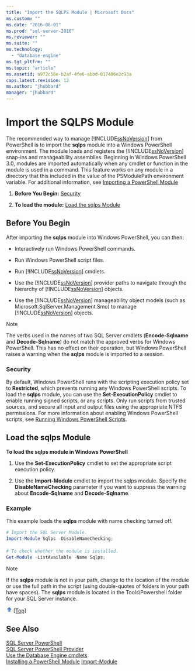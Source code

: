 ```yaml
---
title: "Import the SQLPS Module | Microsoft Docs"
ms.custom: ""
ms.date: "2016-08-01"
ms.prod: "sql-server-2016"
ms.reviewer: ""
ms.suite: ""
ms.technology: 
  - "database-engine"
ms.tgt_pltfrm: ""
ms.topic: "article"
ms.assetid: a972c56e-b2af-4fe6-abbd-817406e2c93a
caps.latest.revision: 12
ms.author: "jhubbard"
manager: "jhubbard"
---
```

# Import the SQLPS Module
  The recommended way to manage [!INCLUDE[ssNoVersion](../../advanced-analytics/r-services/includes/ssnoversion-md.md)] from PowerShell is to import the **sqlps** module into a Windows PowerShell environment. The module loads and registers the [!INCLUDE[ssNoVersion](../../advanced-analytics/r-services/includes/ssnoversion-md.md)] snap-ins and manageability assemblies.  Beginning in Windows PowerShell 3.0, modules are imported automatically when any cmdlet or function in the module is used in a command. This feature works on any module in a directory that this included in the value of the PSModulePath environment variable.  For additional information, see [Importing a PowerShell Module](https://msdn.microsoft.com/library/dd878284(v=vs.85).aspx)
  
1.  **Before You Begin:**  [Security](#Security)  
  
2.  **To load the module:**  [Load the sqlps Module](#LoadSqlps)  
  
## Before You Begin  
 After importing the **sqlps** module into Windows PowerShell, you can then:  
  
-   Interactively run Windows PowerShell commands.  
  
-   Run Windows PowerShell script files.  
  
-   Run [!INCLUDE[ssNoVersion](../../advanced-analytics/r-services/includes/ssnoversion-md.md)] cmdlets.  
  
-   Use the [!INCLUDE[ssNoVersion](../../advanced-analytics/r-services/includes/ssnoversion-md.md)] provider paths to navigate through the hierarchy of [!INCLUDE[ssNoVersion](../../advanced-analytics/r-services/includes/ssnoversion-md.md)] objects.  
  
-   Use the [!INCLUDE[ssNoVersion](../../advanced-analytics/r-services/includes/ssnoversion-md.md)] manageability object models (such as Microsoft.SqlServer.Management.Smo) to manage [!INCLUDE[ssNoVersion](../../advanced-analytics/r-services/includes/ssnoversion-md.md)] objects.  
  
> [!NOTE]  
>  The verbs used in the names of two SQL Server cmdlets (**Encode-Sqlname** and **Decode-Sqlname**) do not match the approved verbs for Windows PowerShell. This has no effect on their operation, but Windows PowerShell raises a warning when the **sqlps** module is imported to a session.  
  
###  <a name="Security"></a> Security  
 By default, Windows PowerShell runs with the scripting execution policy set to **Restricted**, which prevents running any Windows PowerShell scripts. To load the **sqlps** module, you can use the **Set-ExecutionPolicy** cmdlet to enable running signed scripts, or any scripts. Only run scripts from trusted sources, and secure all input and output files using the appropriate NTFS permissions. For more information about enabling Windows PowerShell scripts, see [Running Windows PowerShell Scripts](http://www.microsoft.com/technet/scriptcenter/topics/winpsh/manual/run.mspx).  
  
##  <a name="LoadSqlps"></a> Load the sqlps Module  
 **To load the sqlps module in Windows PowerShell**  
  
1.  Use the **Set-ExecutionPolicy** cmdlet to set the appropriate script execution policy.  
  
2.  Use the **Import-Module** cmdlet to import the sqlps module. Specify the **DisableNameChecking** parameter if you want to suppress the warning about **Encode-Sqlname** and **Decode-Sqlname**.  
  
### Example  
 This example loads the **sqlps** module with name checking turned off.  
  
```powershell 
# Import the SQL Server Module.    
Import-Module Sqlps -DisableNameChecking;

# To check whether the module is installed.
Get-Module -ListAvailable -Name Sqlps;
```  
  
> [!NOTE]  
>  If the **sqlps** module is not in your path, change to the location of the module or use the full path in the script (using double-quotes of folders in your path have spaces). The **sqlps** module is located in the Tools\Powershell folder for your SQL Server instance.  
  
 ![Arrow icon used with Back to Top link](../../analysis-services/instances/media/uparrow16x16.gif "Arrow icon used with Back to Top link") [&#91;Top&#93;]()  
  
## See Also  
 [SQL Server PowerShell](../../relational-databases/scripting/sql-server-powershell.md)   
 [SQL Server PowerShell Provider](../../relational-databases/scripting/sql-server-powershell-provider.md)   
 [Use the Database Engine cmdlets](../../relational-databases/scripting/use-the-database-engine-cmdlets.md)  
 [Installing a PowerShell Module](https://msdn.microsoft.com/library/dd878350(v=vs.85).aspx)  
 [Import-Module](https://technet.microsoft.com/library/hh849725.aspx)
  
  